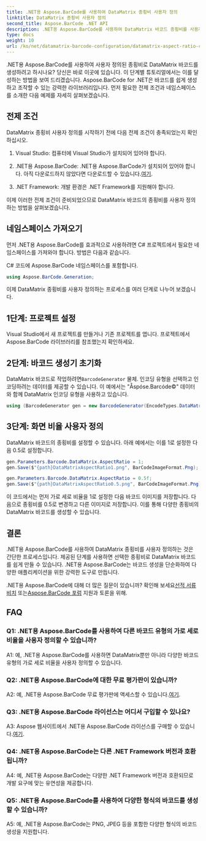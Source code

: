 ```yaml
---
title: .NET용 Aspose.BarCode를 사용하여 DataMatrix 종횡비 사용자 정의
linktitle: DataMatrix 종횡비 사용자 정의
second_title: Aspose.BarCode .NET API
description: .NET용 Aspose.BarCode를 사용하여 DataMatrix 바코드 종횡비를 사용자 정의하는 방법을 알아보세요. 바코드 생성을 위한 단계별 가이드입니다.
type: docs
weight: 10
url: /ko/net/datamatrix-barcode-configuration/datamatrix-aspect-ratio-customization/
---
```

.NET용 Aspose.BarCode를 사용하여 사용자 정의된 종횡비로 DataMatrix 바코드를 생성하려고 하시나요? 당신은 바로 이곳에 있습니다. 이 단계별 튜토리얼에서는 이를 달성하는 방법을 보여 드리겠습니다. Aspose.BarCode for .NET은 바코드를 쉽게 생성하고 조작할 수 있는 강력한 라이브러리입니다. 먼저 필요한 전제 조건과 네임스페이스를 소개한 다음 예제를 자세히 살펴보겠습니다.

## 전제 조건

DataMatrix 종횡비 사용자 정의를 시작하기 전에 다음 전제 조건이 충족되었는지 확인하십시오.

1. Visual Studio: 컴퓨터에 Visual Studio가 설치되어 있어야 합니다.

2.  .NET용 Aspose.BarCode: .NET용 Aspose.BarCode가 설치되어 있어야 합니다. 아직 다운로드하지 않았다면 다운로드할 수 있습니다.[여기](https://releases.aspose.com/barcode/net/).

3. .NET Framework: 개발 환경은 .NET Framework를 지원해야 합니다.

이제 이러한 전제 조건이 준비되었으므로 DataMatrix 바코드의 종횡비를 사용자 정의하는 방법을 살펴보겠습니다.

## 네임스페이스 가져오기

먼저 .NET용 Aspose.BarCode를 효과적으로 사용하려면 C# 프로젝트에서 필요한 네임스페이스를 가져와야 합니다. 방법은 다음과 같습니다.

C# 코드에 Aspose.BarCode 네임스페이스를 포함합니다.

```csharp
using Aspose.BarCode.Generation;
```

이제 DataMatrix 종횡비를 사용자 정의하는 프로세스를 여러 단계로 나누어 보겠습니다.

## 1단계: 프로젝트 설정

Visual Studio에서 새 프로젝트를 만들거나 기존 프로젝트를 엽니다. 프로젝트에서 Aspose.BarCode 라이브러리를 참조했는지 확인하세요.

## 2단계: 바코드 생성기 초기화

 DataMatrix 바코드로 작업하려면`BarcodeGenerator` 물체. 인코딩 유형을 선택하고 인코딩하려는 데이터를 제공할 수 있습니다. 이 예에서는 "Åspóse.Barcóde©" 데이터와 함께 DataMatrix 인코딩 유형을 사용하고 있습니다.

```csharp
using (BarcodeGenerator gen = new BarcodeGenerator(EncodeTypes.DataMatrix, "Åspóse.Barcóde©"))
```

## 3단계: 화면 비율 사용자 정의

DataMatrix 바코드의 종횡비를 설정할 수 있습니다. 아래 예에서는 이를 1로 설정한 다음 0.5로 설정합니다.

```csharp
gen.Parameters.Barcode.DataMatrix.AspectRatio = 1;
gen.Save($"{path}DataMatrixAspectRatio1.png", BarCodeImageFormat.Png);

gen.Parameters.Barcode.DataMatrix.AspectRatio = 0.5f;
gen.Save($"{path}DataMatrixAspectRatio0.5.png", BarCodeImageFormat.Png);
```

이 코드에서는 먼저 가로 세로 비율을 1로 설정한 다음 바코드 이미지를 저장합니다. 다음으로 종횡비를 0.5로 변경하고 다른 이미지로 저장합니다. 이를 통해 다양한 종횡비의 DataMatrix 바코드를 생성할 수 있습니다.

## 결론

.NET용 Aspose.BarCode를 사용하여 DataMatrix 종횡비를 사용자 정의하는 것은 간단한 프로세스입니다. 제공된 단계를 사용하면 선택한 종횡비로 DataMatrix 바코드를 쉽게 만들 수 있습니다. .NET용 Aspose.BarCode는 바코드 생성을 단순화하여 다양한 애플리케이션을 위한 강력한 도구로 만듭니다.

 .NET용 Aspose.BarCode에 대해 더 많은 질문이 있습니까? 확인해 보세요[선적 서류 비치](https://reference.aspose.com/barcode/net/) 또는[Aspose.BarCode 포럼](https://forum.aspose.com/c/barcode/13) 지원과 토론을 위해.

## FAQ

### Q1: .NET용 Aspose.BarCode를 사용하여 다른 바코드 유형의 가로 세로 비율을 사용자 정의할 수 있습니까?

A1: 예, .NET용 Aspose.BarCode를 사용하면 DataMatrix뿐만 아니라 다양한 바코드 유형의 가로 세로 비율을 사용자 정의할 수 있습니다.

### Q2: .NET용 Aspose.BarCode에 대한 무료 평가판이 있습니까?

 A2: 예, .NET용 Aspose.BarCode 무료 평가판에 액세스할 수 있습니다.[여기](https://releases.aspose.com/).

### Q3: .NET용 Aspose.BarCode 라이선스는 어디서 구입할 수 있나요?

 A3: Aspose 웹사이트에서 .NET용 Aspose.BarCode 라이선스를 구매할 수 있습니다.[여기](https://purchase.aspose.com/buy).

### Q4: .NET용 Aspose.BarCode는 다른 .NET Framework 버전과 호환됩니까?

A4: 예, .NET용 Aspose.BarCode는 다양한 .NET Framework 버전과 호환되므로 개발 요구에 맞는 유연성을 제공합니다.

### Q5: .NET용 Aspose.BarCode를 사용하여 다양한 형식의 바코드를 생성할 수 있습니까?

A5: 예, .NET용 Aspose.BarCode는 PNG, JPEG 등을 포함한 다양한 형식의 바코드 생성을 지원합니다.